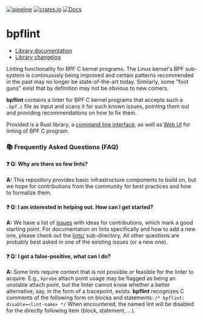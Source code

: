 [![pipeline](https://github.com/d-e-s-o/bpflint/actions/workflows/test.yml/badge.svg?branch=main)](https://github.com/d-e-s-o/bpflint/actions/workflows/test.yml)
[![crates.io](https://img.shields.io/crates/v/bpflint.svg)](https://crates.io/crates/bpflint)
[![Docs](https://docs.rs/bpflint/badge.svg)](https://docs.rs/bpflint)

bpflint
=======

- [Library documentation][docs-rs]
- [Library changelog](CHANGELOG.md)

Linting functionality for BPF C kernel programs. The Linux kernel's BPF
sub-system is continuously being improved and certain patterns
recommended in the past may no longer be state-of-the-art today.
Similarly, some "foot guns" exist that by definition may not be obvious
to new comers.

**bpflint** contains a linter for BPF C kernel programs that accepts
such a `.bpf.c` file as input and scans it for such known issues,
pointing them out and providing recommendations on how to fix them.

Provided is a Rust library, a [command line interface](cli/), as well as
[Web UI](https://d-e-s-o.github.io/bpflint/) for linting of BPF C
program.

### 📚 Frequently Asked Questions (FAQ)

#### ❓ **Q: Why are there so few lints?**
**A:** This repository provides basic infrastructure components to build
       on, but we hope for contributions from the community for best
       practices and how to formalize them.

#### ❓ **Q: I am interested in helping out. How can I get started?**
**A:** We have a list of [issues](https://github.com/d-e-s-o/bpflint/issues)
       with ideas for contributions, which mark a good starting point.
       For documentation on lints specifically and how to add a new one,
       please check out the [lints/](lints/) sub-directory. All other
       questions are probably best asked in one of the existing issues
       (or a new one).

#### ❓ **Q: I got a false-positive, what can I do?**
**A:** Some lints require context that is not possible or feasible for
       the linter to acquire. E.g., `kprobe` attach point usage may be
       flagged as being an unstable attach point, but the linter cannot
       know whether a better alternative, say, in the form of a
       tracepoint, exists. **bpflint** recognizes C comments of the
       following form on blocks and statements:
       ```
       /* bpflint: disable=<lint-name> */
       ```
       When encountered, the named lint will be disabled for the
       directly following item (block, statement, ...).

[docs-rs]: https://docs.rs/bpflint/latest
